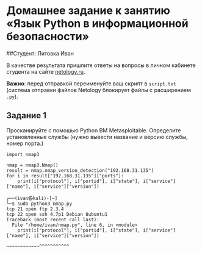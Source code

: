 # Домашнее задание к занятию «Язык Python в информационной безопасности»

##Студент: Литовка Иван

В качестве результата пришлите ответы на вопросы в личном кабинете студента на сайте [netology.ru](https://netology.ru/).

**Важно**: перед отправкой переименуйте ваш скрипт в `script.txt` (система отправки файлов Netology блокирует файлы с расширением `.py`).


## Задание 1

Просканируйте с помошью Python ВМ Metasploitable. Определите установленные службы (нужно вывести название и версию службы, номер порта.)

```
import nmap3

nmap = nmap3.Nmap()
result = nmap.nmap_version_detection("192.168.31.135")
for i in result["192.168.31.135"]["ports"]:
	print(i["protocol"], i["portid"], i["state"], i["service"]["name"], i["service"]["version"])
	
┌──(ivan㉿kali)-[~]
└─$ sudo python3 nmap.py
tcp 21 open ftp 2.3.4
tcp 22 open ssh 4.7p1 Debian 8ubuntu1
Traceback (most recent call last):
  File "/home/ivan/nmap.py", line 6, in <module>
    print(i["protocol"], i["portid"], i["state"], i["service"]["name"], i["service"]["version"])
                                                                        ~~~~~~~~~~~~^^^^^^^^^^^



```